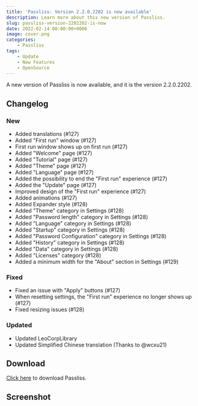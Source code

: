 ```yaml
---
title: 'Passliss: Version 2.2.0.2202 is now available'
description: Learn more about this new version of Passliss.
slug: passliss-version-2202202-is-now
date: 2022-02-14 00:00:00+0000
image: cover.png
categories:
    - Passliss
tags:
    - Update
    - New Features
    - OpenSource
---
```

A new version of Passliss is now available, and it is the version 2.2.0.2202.

## Changelog
### New
- Added translations (#127)
- Added "First run" window (#127)
- First run window shows up on first run (#127)
- Added "Welcome" page (#127)
- Added "Tutorial" page (#127)
- Added "Theme" page (#127)
- Added "Language" page (#127)
- Added the possibility to end the "First run" experience (#127)
- Added the "Update" page (#127)
- Improved design of the "First run" experience (#127)
- Added animations (#127)
- Added Expander style (#128)
- Added "Theme" category in Settings (#128)
- Added "Password length" category in Settings (#128)
- Added "Language" category in Settings (#128)
- Added "Startup" category in Settings (#128)
- Added "Password Configuration" category in Settings (#128)
- Added "History" category in Settings (#128)
- Added "Data" category in Settings (#128)
- Added "Licenses" category (#128)
- Added a minimum width for the "About" section in Settings (#129)
### Fixed
- Fixed an issue with "Apply" buttons (#127)
- When resetting settings, the "First run" experience no longer shows up (#127)
- Fixed resizing issues (#128)
### Updated
- Updated LeoCorpLibrary
- Updated Simplified Chinese translation (Thanks to @wcxu21)

## Download

[Click here]() to download Passliss.

## Screenshot

